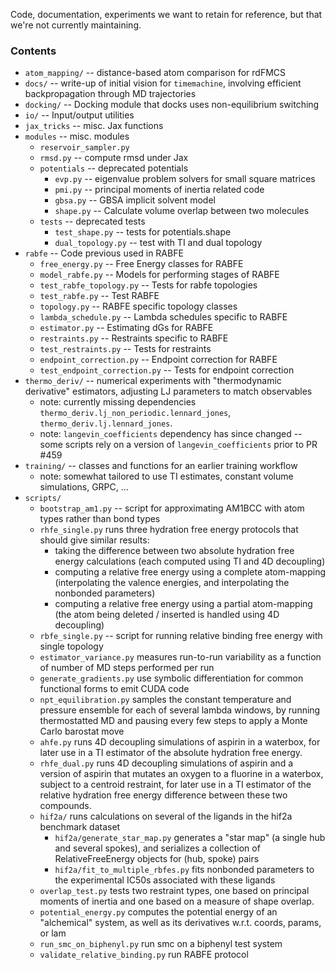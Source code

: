 Code, documentation, experiments we want to retain for reference, but that we're not currently maintaining.

### Contents
* `atom_mapping/` -- distance-based atom comparison for rdFMCS
* `docs/` -- write-up of initial vision for `timemachine`, involving efficient backpropagation through MD trajectories
* `docking/` -- Docking module that docks uses non-equilibrium switching
* `io/` -- Input/output utilities
* `jax_tricks` -- misc. Jax functions
* `modules` -- misc. modules
   * `reservoir_sampler.py`
   * `rmsd.py` -- compute rmsd under Jax
   * `potentials` -- deprecated potentials
     * `evp.py` -- eigenvalue problem solvers for small square matrices
     * `pmi.py` -- principal moments of inertia related code
     * `gbsa.py` -- GBSA implicit solvent model
     * `shape.py` -- Calculate volume overlap between two molecules
   * `tests` -- deprecated tests
     * `test_shape.py` -- tests for potentials.shape
     * `dual_topology.py` -- test with TI and dual topology
* `rabfe` -- Code previous used in RABFE
   * `free_energy.py` -- Free Energy classes for RABFE
   * `model_rabfe.py` -- Models for performing stages of RABFE
   * `test_rabfe_topology.py` -- Tests for rabfe topologies
   * `test_rabfe.py` -- Test RABFE
   * `topology.py` -- RABFE specific topology classes
   * `lambda_schedule.py` -- Lambda schedules specific to RABFE
   * `estimator.py` -- Estimating dGs for RABFE
   * `restraints.py` -- Restraints specific to RABFE
   * `test_restraints.py` -- Tests for restraints
   * `endpoint_correction.py` -- Endpoint correction for RABFE
   * `test_endpoint_correction.py` -- Tests for endpoint correction
* `thermo_deriv/` -- numerical experiments with "thermodynamic derivative" estimators, adjusting LJ parameters to match observables
    * note: currently missing dependencies `thermo_deriv.lj_non_periodic.lennard_jones`, `thermo_deriv.lj.lennard_jones`.
    * note: `langevin_coefficients` dependency has since changed -- some scripts rely on a version of `langevin_coefficients` prior to PR #459
* `training/` -- classes and functions for an earlier training workflow
    * note: somewhat tailored to use TI estimates, constant volume simulations, GRPC, ...
* `scripts/`
  * `bootstrap_am1.py` -- script for approximating AM1BCC with atom types rather than bond types
  * `rhfe_single.py` runs three hydration free energy protocols that should give similar results:
    * taking the difference between two absolute hydration free energy calculations (each computed using TI and 4D decoupling)
    * computing a relative free energy using a complete atom-mapping (interpolating the valence energies, and interpolating the nonbonded parameters)
    * computing a relative free energy using a partial atom-mapping (the atom being deleted / inserted is handled using 4D decoupling)
  * `rbfe_single.py` -- script for running relative binding free energy with single topology
  * `estimator_variance.py` measures run-to-run variability as a function of number of MD steps performed per run
  * `generate_gradients.py` use symbolic differentiation for common functional forms to emit CUDA code
  * `npt_equilibration.py` samples the constant temperature and pressure ensemble for each of several lambda windows, by running thermostatted MD and pausing every few steps to apply a Monte Carlo barostat move
  * `ahfe.py` runs 4D decoupling simulations of aspirin in a waterbox, for later use in a TI estimator of the absolute hydration free energy.
  * `rhfe_dual.py` runs 4D decoupling simulations of aspirin and a version of aspirin that mutates an oxygen to a fluorine in a waterbox, subject to a centroid restraint, for later use in a TI estimator of the relative hydration free energy difference between these two compounds.
  * `hif2a/` runs calculations on several of the ligands in the hif2a benchmark dataset
    * `hif2a/generate_star_map.py` generates a "star map" (a single hub and several spokes), and serializes a collection of   RelativeFreeEnergy objects for (hub, spoke) pairs
    * `hif2a/fit_to_multiple_rbfes.py` fits nonbonded parameters to the experimental IC50s associated with these ligands
  * `overlap_test.py` tests two restraint types, one based on principal moments of inertia and one based on a measure of shape overlap.
  * `potential_energy.py` computes the potential energy of an "alchemical" system, as well as its derivatives w.r.t. coords, params, or lam
  * `run_smc_on_biphenyl.py` run smc on a biphenyl test system
  * `validate_relative_binding.py` run RABFE protocol
